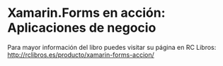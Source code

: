# Xamarin.Forms en acción: Aplicaciones de negocio
Para mayor información del libro puedes visitar su página en RC Libros: http://rclibros.es/producto/xamarin-forms-accion/
